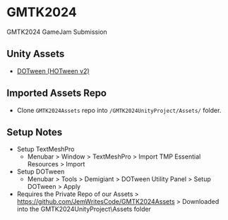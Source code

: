 # GMTK2024

GMTK2024 GameJam Submission

## Unity Assets

  * [DOTween (HOTween v2)](https://assetstore.unity.com/packages/tools/animation/dotween-hotween-v2-27676)

## Imported Assets Repo

  * Clone `GMTK2024Assets` repo into `/GMTK2024UnityProject/Assets/` folder.

## Setup Notes

  * Setup TextMeshPro
    * Menubar > Window > TextMeshPro > Import TMP Essential Resources > Import
  * Setup DOTween
    * Menubar > Tools > Demigiant > DOTween Utility Panel > Setup DOTween > Apply
  * Requires the Private Repo of our Assets > https://github.com/JemWritesCode/GMTK2024Assets > Downloaded into the GMTK2024UnityProject\Assets folder

